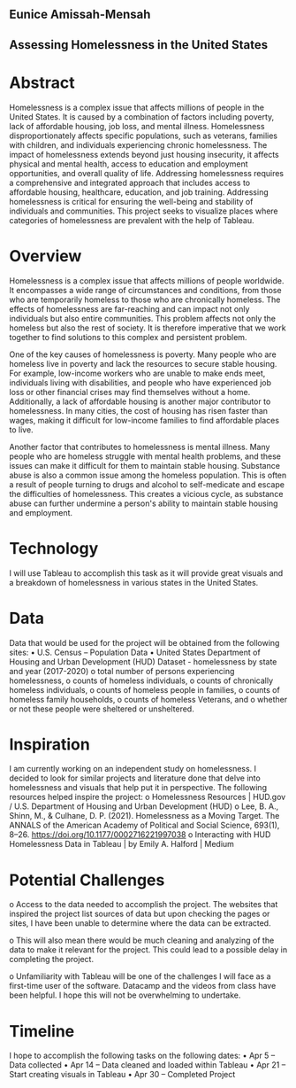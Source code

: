 ## Eunice Amissah-Mensah

## Assessing Homelessness in the United States

# Abstract
Homelessness is a complex issue that affects millions of people in the United States. It is caused by a combination of factors including poverty, lack of affordable housing, job loss, and mental illness. Homelessness disproportionately affects specific populations, such as veterans, families with children, and individuals experiencing chronic homelessness. The impact of homelessness extends beyond just housing insecurity, it affects physical and mental health, access to education and employment opportunities, and overall quality of life. Addressing homelessness requires a comprehensive and integrated approach that includes access to affordable housing, healthcare, education, and job training. Addressing homelessness is critical for ensuring the well-being and stability of individuals and communities. This project seeks to visualize places where categories of homelessness are prevalent with the help of  Tableau.

# Overview
Homelessness is a complex issue that affects millions of people worldwide. It encompasses a wide range of circumstances and conditions, from those who are temporarily homeless to those who are chronically homeless. The effects of homelessness are far-reaching and can impact not only individuals but also entire communities. This problem affects not only the homeless but also the rest of society. It is therefore imperative that we work together to find solutions to this complex and persistent problem.

One of the key causes of homelessness is poverty. Many people who are homeless live in poverty and lack the resources to secure stable housing. For example, low-income workers who are unable to make ends meet, individuals living with disabilities, and people who have experienced job loss or other financial crises may find themselves without a home. Additionally, a lack of affordable housing is another major contributor to homelessness. In many cities, the cost of housing has risen faster than wages, making it difficult for low-income families to find affordable places to live.

Another factor that contributes to homelessness is mental illness. Many people who are homeless struggle with mental health problems, and these issues can make it difficult for them to maintain stable housing. Substance abuse is also a common issue among the homeless population. This is often a result of people turning to drugs and alcohol to self-medicate and escape the difficulties of homelessness. This creates a vicious cycle, as substance abuse can further undermine a person's ability to maintain stable housing and employment.

# Technology
I will use Tableau to accomplish this task as it will provide great visuals and a breakdown of homelessness in various states in the United States.

# Data
Data that would be used for the project will be obtained from the following sites:
•	U.S. Census – Population Data
•	United States Department of Housing and Urban Development (HUD) Dataset - homelessness by state and year (2017-2020)
o	 total number of persons experiencing homelessness, 
o	counts of homeless individuals, 
o	counts of chronically homeless individuals, 
o	counts of homeless people in families, 
o	counts of homeless family households, 
o	counts of homeless Veterans, and 
o	whether or not these people were sheltered or unsheltered.

# Inspiration
I am currently working on an independent study on homelessness. I decided to look for similar projects and literature done that delve into homelessness and visuals that help put it in perspective. The following resources helped inspire the project:
o	Homelessness Resources | HUD.gov / U.S. Department of Housing and Urban Development (HUD)
o	Lee, B. A., Shinn, M., & Culhane, D. P. (2021). Homelessness as a Moving Target. The ANNALS of the American Academy of Political and Social Science, 693(1), 8–26. https://doi.org/10.1177/0002716221997038
o	Interacting with HUD Homelessness Data in Tableau | by Emily A. Halford | Medium

# Potential Challenges

o Access to the data needed to accomplish the project. The websites that inspired the project list sources of data but upon checking the pages or sites, I have been unable to determine where the data can be extracted. 

o This will also mean there would be much cleaning and analyzing of the data to make it relevant for the project. This could lead to a possible delay in completing the project.

o Unfamiliarity with Tableau will be one of the challenges I will face as a first-time user of the software. Datacamp and the videos from class have been helpful. I hope this will not be overwhelming to undertake.

# Timeline

I hope to accomplish the following tasks on the following dates:
•	Apr 5 – Data collected
•	Apr 14 – Data cleaned and loaded within Tableau
•	Apr 21 – Start creating visuals in Tableau
•	Apr 30 – Completed Project

